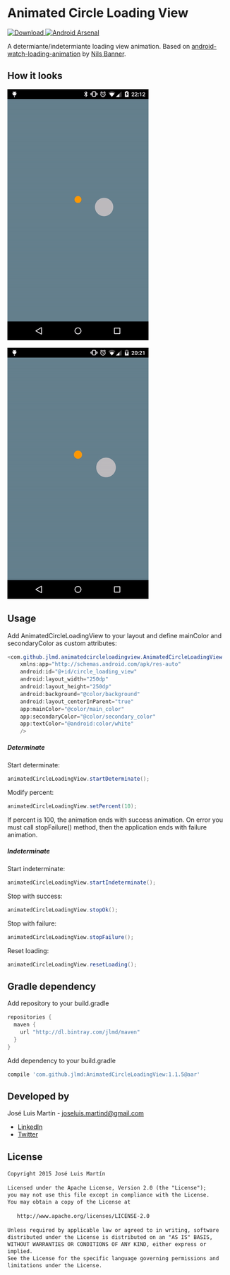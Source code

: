 Animated Circle Loading View
=========
[![Download](https://api.bintray.com/packages/jlmd/maven/AnimatedCircleLoadingView/images/download.svg) ](https://bintray.com/jlmd/maven/AnimatedCircleLoadingView/_latestVersion)
[![Android Arsenal](https://img.shields.io/badge/Android%20Arsenal-AnimatedCircleLoadingView-green.svg?style=flat)](https://android-arsenal.com/details/1/2112)

A determiante/indetermiante loading view animation.
Based on [android-watch-loading-animation](http://www.materialup.com/posts/android-watch-loading-animation) by [Nils Banner](http://www.materialup.com/NilsMedia).

How it looks
----
![gif](./art/indeterminate_ok.gif "animation_ok")

![gif](./art/indeterminate_failure.gif "animation_failure")

Usage
----
Add AnimatedCircleLoadingView to your layout and define mainColor and secondaryColor as custom attributes:

```java
<com.github.jlmd.animatedcircleloadingview.AnimatedCircleLoadingView
    xmlns:app="http://schemas.android.com/apk/res-auto"
    android:id="@+id/circle_loading_view"
    android:layout_width="250dp"
    android:layout_height="250dp"
    android:background="@color/background"
    android:layout_centerInParent="true"
    app:mainColor="@color/main_color"
    app:secondaryColor="@color/secondary_color"
    app:textColor="@android:color/white"
    />
```

##### Determinate
Start determinate:

```java
animatedCircleLoadingView.startDeterminate();
```

Modify percent:
```java
animatedCircleLoadingView.setPercent(10);
```

If percent is 100, the animation ends with success animation.
On error you must call stopFailure() method, then the application ends with failure animation.

##### Indeterminate
Start indeterminate:

```java
animatedCircleLoadingView.startIndeterminate();
```

Stop with success:

```java
animatedCircleLoadingView.stopOk();
```

Stop with failure:

```java
animatedCircleLoadingView.stopFailure();
```

Reset loading:

```java
animatedCircleLoadingView.resetLoading();
```

Gradle dependency
----
Add repository to your build.gradle

```groovy
repositories {
  maven {
    url "http://dl.bintray.com/jlmd/maven"
  }
}
```
Add dependency to your build.gradle
```groovy
compile 'com.github.jlmd:AnimatedCircleLoadingView:1.1.5@aar'
```

Developed by
---
José Luis Martín - <joseluis.martind@gmail.com>

* [LinkedIn](https://www.linkedin.com/in/jlmartind)
* [Twitter](https://twitter.com/jlmartind)

License
----
```
Copyright 2015 José Luis Martín

Licensed under the Apache License, Version 2.0 (the "License");
you may not use this file except in compliance with the License.
You may obtain a copy of the License at

   http://www.apache.org/licenses/LICENSE-2.0

Unless required by applicable law or agreed to in writing, software
distributed under the License is distributed on an "AS IS" BASIS,
WITHOUT WARRANTIES OR CONDITIONS OF ANY KIND, either express or implied.
See the License for the specific language governing permissions and
limitations under the License.
```